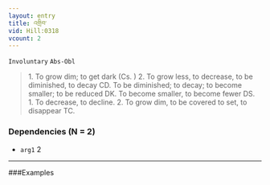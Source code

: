 ```yaml
---
layout: entry
title: འགྲིབ་
vid: Hill:0318
vcount: 2
---
```

`Involuntary` `Abs-Obl`
> 1\.
 To grow dim; to get dark (Cs\.
) 2\.
 To grow less, to decrease, to be diminished, to decay CD\.
 To be diminished; to decay; to become smaller; to be reduced DK\.
 To become smaller, to become fewer DS\.
 1\.
 To decrease, to decline\.
 2\.
 To grow dim, to be covered to set, to disappear TC\.

### Dependencies (N = 2)
* `arg1` 2

---

###Examples



